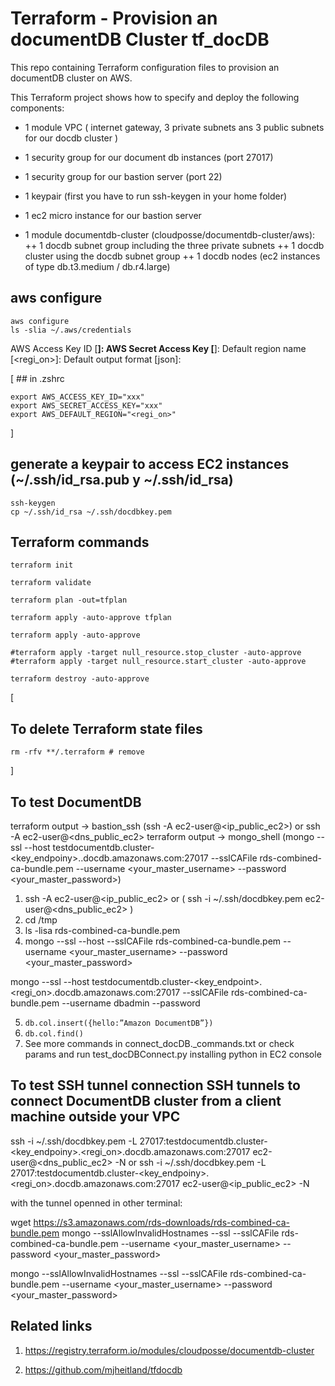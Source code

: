 # Terraform - Provision an documentDB Cluster tf_docDB

This repo containing Terraform configuration files to provision an documentDB cluster on AWS.

This Terraform project shows how to specify and deploy the following components:
+ 1 module VPC ( internet gateway, 3 private subnets ans 3 public subnets for our docdb cluster )
+ 1 security group for our document db instances (port 27017)
+ 1 security group for our bastion server (port 22)


+ 1 keypair (first you have to run ssh-keygen in your home folder)
+ 1 ec2 micro instance for our bastion server

+ 1 module documentdb-cluster (cloudposse/documentdb-cluster/aws):
++ 1 docdb subnet group including the three private subnets 
++ 1 docdb cluster using the docdb subnet group
++ 1 docdb nodes (ec2 instances of type db.t3.medium / db.r4.large)

## aws configure
    aws configure
    ls -slia ~/.aws/credentials

AWS Access Key ID [****************<lastkeys>]: 
AWS Secret Access Key [****************<lastkeys>]: 
Default region name [<regi_on>]: 
Default output format [json]: 
 
[
    ## in .zshrc

    export AWS_ACCESS_KEY_ID="xxx"
    export AWS_SECRET_ACCESS_KEY="xxx"
    export AWS_DEFAULT_REGION="<regi_on>"
]
    
## generate a keypair to access EC2 instances (~/.ssh/id_rsa.pub y ~/.ssh/id_rsa)

    ssh-keygen
    cp ~/.ssh/id_rsa ~/.ssh/docdbkey.pem

## Terraform commands
    
    terraform init
    
    terraform validate
    
    terraform plan -out=tfplan
    
    terraform apply -auto-approve tfplan
    
    terraform apply -auto-approve

    #terraform apply -target null_resource.stop_cluster -auto-approve
    #terraform apply -target null_resource.start_cluster -auto-approve
    
    terraform destroy -auto-approve

[
## To delete Terraform state files
    rm -rfv **/.terraform # remove 
]
    
## To test DocumentDB
terraform output -> bastion_ssh (ssh -A ec2-user@<ip_public_ec2>) or ssh -A ec2-user@<dns_public_ec2> 
terraform output -> mongo_shell (mongo --ssl --host testdocumentdb.cluster-<key_endpoiny>.<region>.docdb.amazonaws.com:27017 --sslCAFile rds-combined-ca-bundle.pem --username <your_master_username> --password <your_master_password>)

1.  ssh -A ec2-user@<ip_public_ec2> or ( ssh -i ~/.ssh/docdbkey.pem ec2-user@<dns_public_ec2> )
2.  cd /tmp
3.  ls -lisa rds-combined-ca-bundle.pem
4.  mongo 
          --ssl 
          --host <docdb cluster endpoint>
          --sslCAFile rds-combined-ca-bundle.pem
          --username <your_master_username>
          --password <your_master_password>
 
mongo --ssl --host testdocumentdb.cluster-<key_endpoint>.<regi_on>.docdb.amazonaws.com:27017 --sslCAFile rds-combined-ca-bundle.pem --username dbadmin --password <yourMasterPassword>
  
5.  `db.col.insert({hello:”Amazon DocumentDB”})`
6.  `db.col.find()`
7.   See more commands in connect_docDB._commands.txt or check params and run test_docDBConnect.py installing python in EC2 console

## To test SSH tunnel connection  SSH tunnels to connect DocumentDB cluster from a client machine outside your VPC

ssh -i ~/.ssh/docdbkey.pem -L 27017:testdocumentdb.cluster-<key_endpoiny>.<regi_on>.docdb.amazonaws.com:27017 ec2-user@<dns_public_ec2> -N
or
ssh -i ~/.ssh/docdbkey.pem -L 27017:testdocumentdb.cluster-<key_endpoiny>.<regi_on>.docdb.amazonaws.com:27017 ec2-user@<ip_public_ec2> -N

with the tunnel openned in other terminal:
    
wget https://s3.amazonaws.com/rds-downloads/rds-combined-ca-bundle.pem
mongo --sslAllowInvalidHostnames --ssl --sslCAFile rds-combined-ca-bundle.pem --username <your_master_username> --password <your_master_password>
 
mongo --sslAllowInvalidHostnames --ssl --sslCAFile rds-combined-ca-bundle.pem --username <your_master_username> --password <your_master_password>

    
## Related links    

1. https://registry.terraform.io/modules/cloudposse/documentdb-cluster

2. https://github.com/mjheitland/tfdocdb
